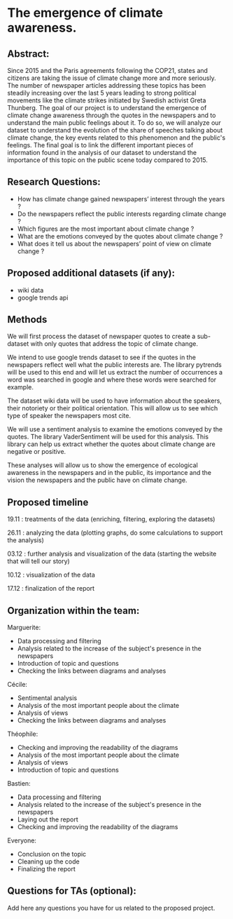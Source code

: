 # The emergence of climate awareness.

## Abstract:

Since 2015 and the Paris agreements following the COP21, states and citizens are taking the issue of climate change more and more seriously. The number of newspaper articles addressing these topics has been steadily increasing over the last 5 years leading to strong political movements like the climate strikes initiated by Swedish activist Greta Thunberg. The goal of our project is to understand the emergence of climate change awareness through the quotes in the newspapers and to understand the main public feelings about it. To do so, we will analyze our dataset to understand the evolution of the share of speeches talking about climate change,  the key events related to this phenomenon and the public's feelings. The final goal is to link the different important pieces of information found in the analysis of our dataset to understand the importance of this topic on the public scene today compared to 2015.


## Research Questions:

- How has climate change gained newspapers’ interest through the years ? 
- Do the newspapers reflect the public interests regarding climate change ? 
- Which figures are the most important about climate change ? 
- What are the emotions conveyed by the quotes about climate change ?
- What does it tell us about the newspapers’ point of view on climate change ? 

## Proposed additional datasets (if any):

- wiki data
- google trends api

## Methods

We will first process the dataset of newspaper quotes to create a sub-dataset with only quotes that address the topic of climate change. 

We intend to use google trends dataset to see if the quotes in the newspapers reflect well what the public interests are. The library pytrends will be used to this end and will let us extract the number of occurrences a word was searched in google and where these words were searched for example. 

The dataset wiki data will be used to have information about the speakers, their notoriety or their political orientation. This will allow us to see which type of speaker the newspapers most cite. 

We will use a sentiment analysis to examine the emotions conveyed by the quotes. The library VaderSentiment will be used for this analysis. This library can help us extract whether the quotes about climate change are negative or positive. 

These analyses will allow us to show the emergence of ecological awareness in the newspapers and in the public, its importance and the vision the newspapers and the public have on climate change.


## Proposed timeline

19.11 : treatments of the data (enriching, filtering, exploring the datasets)

26.11 : analyzing the data (plotting graphs, do some calculations to support the analysis)

03.12 : further analysis and visualization of the data (starting the website that will tell our story)

10.12 : visualization of the data 

17.12 : finalization of the report 


## Organization within the team:

Marguerite:

- Data processing and filtering
- Analysis related to the increase of the subject's presence in the newspapers 
- Introduction of topic and questions  
- Checking the links between diagrams and analyses 

Cécile:

- Sentimental analysis 
- Analysis of the most important people about the climate 
- Analysis of views 
- Checking the links between diagrams and analyses 

Théophile:

- Checking and improving the readability of the diagrams
- Analysis of the most important people about the climate 
- Analysis of views 
- Introduction of topic and questions 

Bastien:

- Data processing and filtering 
- Analysis related to the increase of the subject's presence in the newspapers 
- Laying out the report 
- Checking and improving the readability of the diagrams 

Everyone:

- Conclusion on the topic 
- Cleaning up the code
- Finalizing the report 

## Questions for TAs (optional):

Add here any questions you have for us related to the proposed project.
